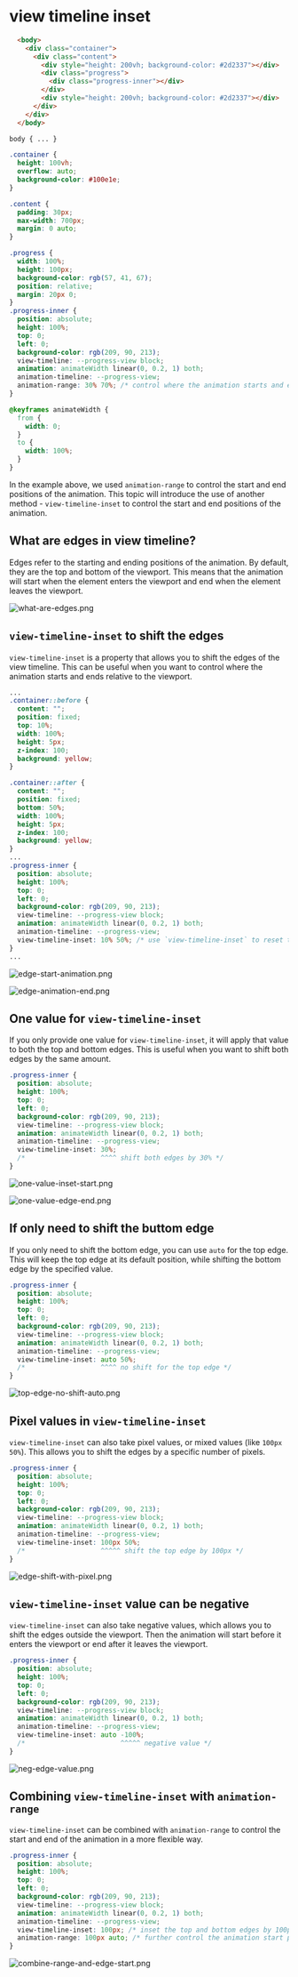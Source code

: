 # view timeline inset

```html
  <body>
    <div class="container">
      <div class="content">
        <div style="height: 200vh; background-color: #2d2337"></div>
        <div class="progress">
          <div class="progress-inner"></div>
        </div>
        <div style="height: 200vh; background-color: #2d2337"></div>
      </div>
    </div>
  </body>
```

```css
body { ... }

.container {
  height: 100vh;
  overflow: auto;
  background-color: #100e1e;
}

.content {
  padding: 30px;
  max-width: 700px;
  margin: 0 auto;
}

.progress {
  width: 100%;
  height: 100px;
  background-color: rgb(57, 41, 67);
  position: relative;
  margin: 20px 0;
}
.progress-inner {
  position: absolute;
  height: 100%;
  top: 0;
  left: 0;
  background-color: rgb(209, 90, 213);
  view-timeline: --progress-view block;
  animation: animateWidth linear(0, 0.2, 1) both;
  animation-timeline: --progress-view;
  animation-range: 30% 70%; /* control where the animation starts and ends */
}

@keyframes animateWidth {
  from {
    width: 0;
  }
  to {
    width: 100%;
  }
}
```


In the example above, we used `animation-range` to control the start and end positions of the animation. This topic will introduce the use of another method - `view-timeline-inset` to control the start and end positions of the animation.


## What are edges in view timeline?

Edges refer to the starting and ending positions of the animation. By default, they are the top and bottom of the viewport. This means that the animation will start when the element enters the viewport and end when the element leaves the viewport.


![what-are-edges.png](../assets/imgs/what-are-edges.png)


## `view-timeline-inset` to shift the edges

`view-timeline-inset` is a property that allows you to shift the edges of the view timeline. This can be useful when you want to control where the animation starts and ends relative to the viewport.

```css
...
.container::before {
  content: "";
  position: fixed;
  top: 10%;
  width: 100%;
  height: 5px;
  z-index: 100;
  background: yellow;
}

.container::after {
  content: "";
  position: fixed;
  bottom: 50%;
  width: 100%;
  height: 5px;
  z-index: 100;
  background: yellow;
}
...
.progress-inner {
  position: absolute;
  height: 100%;
  top: 0;
  left: 0;
  background-color: rgb(209, 90, 213);
  view-timeline: --progress-view block;
  animation: animateWidth linear(0, 0.2, 1) both;
  animation-timeline: --progress-view;
  view-timeline-inset: 10% 50%; /* use `view-timeline-inset` to reset the edges */
}
...

```

![edge-start-animation.png](../assets/imgs/edge-start-animation.png)


![edge-animation-end.png](../assets/imgs/edge-animation-end.png)

## One value for `view-timeline-inset`

If you only provide one value for `view-timeline-inset`, it will apply that value to both the top and bottom edges. This is useful when you want to shift both edges by the same amount.


```css
.progress-inner {
  position: absolute;
  height: 100%;
  top: 0;
  left: 0;
  background-color: rgb(209, 90, 213);
  view-timeline: --progress-view block;
  animation: animateWidth linear(0, 0.2, 1) both;
  animation-timeline: --progress-view;
  view-timeline-inset: 30%;
  /*                   ^^^^ shift both edges by 30% */
}
```


![one-value-inset-start.png](../assets/imgs/one-value-inset-start.png)

![one-value-edge-end.png](../assets/imgs/one-value-edge-end.png)

## If only need to shift the buttom edge

If you only need to shift the bottom edge, you can use `auto` for the top edge. This will keep the top edge at its default position, while shifting the bottom edge by the specified value.

```css
.progress-inner {
  position: absolute;
  height: 100%;
  top: 0;
  left: 0;
  background-color: rgb(209, 90, 213);
  view-timeline: --progress-view block;
  animation: animateWidth linear(0, 0.2, 1) both;
  animation-timeline: --progress-view;
  view-timeline-inset: auto 50%;
  /*                   ^^^^ no shift for the top edge */
}
```

![top-edge-no-shift-auto.png](../assets/imgs/top-edge-no-shift-auto.png)

## Pixel values in `view-timeline-inset`

`view-timeline-inset` can also take pixel values, or mixed values (like `100px 50%`). This allows you to shift the edges by a specific number of pixels.

```css
.progress-inner {
  position: absolute;
  height: 100%;
  top: 0;
  left: 0;
  background-color: rgb(209, 90, 213);
  view-timeline: --progress-view block;
  animation: animateWidth linear(0, 0.2, 1) both;
  animation-timeline: --progress-view;
  view-timeline-inset: 100px 50%;
  /*                   ^^^^^ shift the top edge by 100px */
}
```


![edge-shift-with-pixel.png](../assets/imgs/edge-shift-with-pixel.png)

## `view-timeline-inset` value can be negative

`view-timeline-inset` can also take negative values, which allows you to shift the edges outside the viewport. Then the animation will start before it enters the viewport or end after it leaves the viewport.

```css
.progress-inner {
  position: absolute;
  height: 100%;
  top: 0;
  left: 0;
  background-color: rgb(209, 90, 213);
  view-timeline: --progress-view block;
  animation: animateWidth linear(0, 0.2, 1) both;
  animation-timeline: --progress-view;
  view-timeline-inset: auto -100%;
  /*                        ^^^^^ negative value */
}
```

![neg-edge-value.png](../assets/imgs/neg-edge-value.png)


## Combining `view-timeline-inset` with `animation-range`

`view-timeline-inset` can be combined with `animation-range` to control the start and end of the animation in a more flexible way.

```css
.progress-inner {
  position: absolute;
  height: 100%;
  top: 0;
  left: 0;
  background-color: rgb(209, 90, 213);
  view-timeline: --progress-view block;
  animation: animateWidth linear(0, 0.2, 1) both;
  animation-timeline: --progress-view;
  view-timeline-inset: 100px; /* inset the top and bottom edges by 100px */
  animation-range: 100px auto; /* further control the animation start place by 100px */
}
```

![combine-range-and-edge-start.png](../assets/imgs/combine-range-and-edge-start.png)

